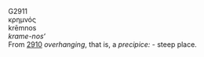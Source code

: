 G2911  
κρημνός  
krēmnos  
*krame-nos‘*  
From [2910](g2910) *overhanging*, that is, a *precipice:* - steep
place.  

